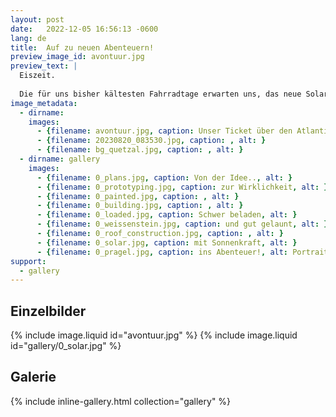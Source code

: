 ```yaml
---
layout: post
date:   2022-12-05 16:56:13 -0600
lang: de
title:  Auf zu neuen Abenteuern!
preview_image_id: avontuur.jpg
preview_text: |
  Eiszeit.
  
  Die für uns bisher kältesten Fahrradtage erwarten uns, das neue Solarmobil ist endlich fertig gebaut und gleich nach Weihnachten sind wir los - ab nach Frankreich, im Hafen von Le Havre die Avontuur treffen, auf ins Abenteuer und zu unbekannten Ufern!
image_metadata:
  - dirname:
    images:
      - {filename: avontuur.jpg, caption: Unser Ticket über den Atlantik, alt: }
      - {filename: 20230820_083530.jpg, caption: , alt: }
      - {filename: bg_quetzal.jpg, caption: , alt: }
  - dirname: gallery
    images:
      - {filename: 0_plans.jpg, caption: Von der Idee.., alt: }
      - {filename: 0_prototyping.jpg, caption: zur Wirklichkeit, alt: }
      - {filename: 0_painted.jpg, caption: , alt: }
      - {filename: 0_building.jpg, caption: , alt: }
      - {filename: 0_loaded.jpg, caption: Schwer beladen, alt: }
      - {filename: 0_weissenstein.jpg, caption: und gut gelaunt, alt: }
      - {filename: 0_roof_construction.jpg, caption: , alt: }
      - {filename: 0_solar.jpg, caption: mit Sonnenkraft, alt: }
      - {filename: 0_pragel.jpg, caption: ins Abenteuer!, alt: Portrait mit Fahrrad auf verschneiten Bergen}
support:
  - gallery
---
```


<h2>Einzelbilder</h2>

{% include image.liquid id="avontuur.jpg" %}
{% include image.liquid id="gallery/0_solar.jpg" %}

<h2>Galerie</h2>

{% include inline-gallery.html collection="gallery" %}
